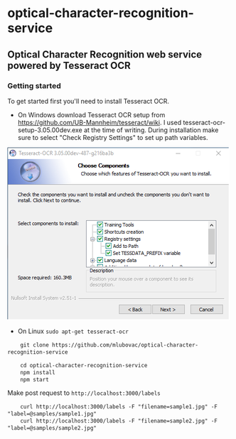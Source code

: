 # optical-character-recognition-service
## Optical Character Recognition web service powered by Tesseract OCR

### Getting started
To get started first you'll need to install Tesseract OCR. 

* On Windows download Tesseract OCR setup from https://github.com/UB-Mannheim/tesseract/wiki. I used tesseract-ocr-setup-3.05.00dev.exe at the time of writing.
During installation make sure to select "Check Registry Settings" to set up path variables.

![](https://github.com/mlubovac/optical-character-recognition-service/blob/master/samples/tesseract.png)

* On Linux  ```sudo apt-get tesseract-ocr```

```
    git clone https://github.com/mlubovac/optical-character-recognition-service
```

```
    cd optical-character-recognition-service
    npm install
    npm start
```

Make post request to ```http://localhost:3000/labels```
```
    curl http://localhost:3000/labels -F "filename=sample1.jpg" -F "label=@samples/sample1.jpg"
    curl http://localhost:3000/labels -F "filename=sample2.jpg" -F "label=@samples/sample2.jpg"    
```